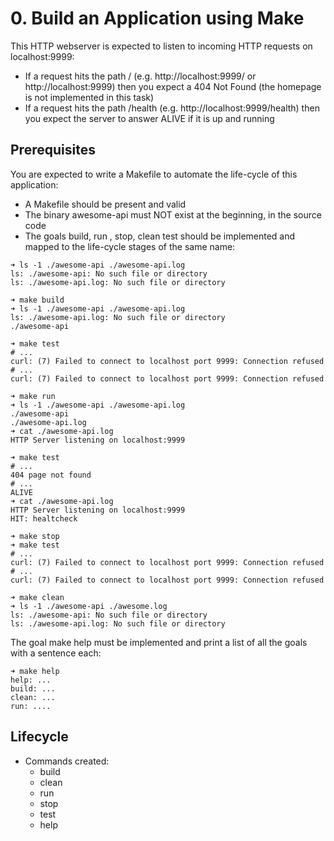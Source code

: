 # 0. Build an Application using Make

This HTTP webserver is expected to listen to incoming HTTP requests on localhost:9999:

- If a request hits the path / (e.g. http://localhost:9999/ or http://localhost:9999) then you expect a 404 Not Found (the homepage is not implemented in this task)
- If a request hits the path /health (e.g. http://localhost:9999/health) then you expect the server to answer ALIVE if it is up and running

## Prerequisites
You are expected to write a Makefile to automate the life-cycle of this application:

- A Makefile should be present and valid
- The binary awesome-api must NOT exist at the beginning, in the source code
- The goals build, run , stop, clean test should be implemented and mapped to the life-cycle stages of the same name:
```
➜ ls -1 ./awesome-api ./awesome-api.log
ls: ./awesome-api: No such file or directory
ls: ./awesome-api.log: No such file or directory

➜ make build
➜ ls -1 ./awesome-api ./awesome-api.log
ls: ./awesome-api.log: No such file or directory
./awesome-api

➜ make test
# ...
curl: (7) Failed to connect to localhost port 9999: Connection refused
# ...
curl: (7) Failed to connect to localhost port 9999: Connection refused

➜ make run
➜ ls -1 ./awesome-api ./awesome-api.log
./awesome-api
./awesome-api.log
➜ cat ./awesome-api.log
HTTP Server listening on localhost:9999

➜ make test
# ...
404 page not found
# ...
ALIVE
➜ cat ./awesome-api.log
HTTP Server listening on localhost:9999
HIT: healtcheck

➜ make stop
➜ make test
# ...
curl: (7) Failed to connect to localhost port 9999: Connection refused
# ...
curl: (7) Failed to connect to localhost port 9999: Connection refused

➜ make clean
➜ ls -1 ./awesome-api ./awesome.log
ls: ./awesome-api: No such file or directory
ls: ./awesome-api.log: No such file or directory
```

The goal make help must be implemented and print a list of all the goals with a sentence each:
```
➜ make help
help: ...
build: ...
clean: ...
run: ....
```
## Lifecycle

- Commands created:
    - build
    - clean
    - run
    - stop
    - test
    - help